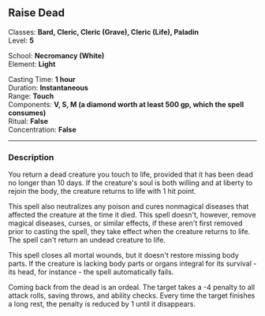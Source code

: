 ## Raise Dead

Classes: **Bard, Cleric, Cleric (Grave), Cleric (Life), Paladin**  
Level: **5**  

School: **Necromancy (White)**  
Element: **Light**  

Casting Time: **1 hour**  
Duration: **Instantaneous**  
Range: **Touch**  
Components: **V, S, M (a diamond worth at least 500 gp, which the spell consumes)**  
Ritual: **False**  
Concentration: **False**  

------

### Description

You return a dead creature you touch to life, provided that it has been dead no longer than 10 days. If the creature's soul is both willing and at liberty to rejoin the body, the creature returns to life with 1 hit point.

This spell also neutralizes any poison and cures nonmagical diseases that affected the creature at the time it died. This spell doesn't, however, remove magical diseases, curses, or similar effects, if these aren't first removed prior to casting the spell, they take effect when the creature returns to life. The spell can't return an undead creature to life.

This spell closes all mortal wounds, but it doesn't restore missing body parts. If the creature is lacking body parts or organs integral for its survival - its head, for instance - the spell automatically fails.

Coming back from the dead is an ordeal. The target takes a -4 penalty to all attack rolls, saving throws, and ability checks. Every time the target finishes a long rest, the penalty is reduced by 1 until it disappears.